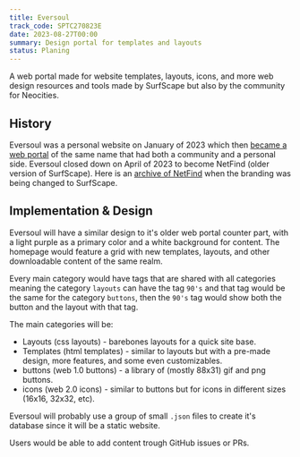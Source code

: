 ```yaml
---
title: Eversoul
track_code: SPTC270823E
date: 2023-08-27T00:00
summary: Design portal for templates and layouts
status: Planing
---
```


A web portal made for website templates, layouts, icons, and more web design resources and tools made by SurfScape but also by the community for Neocities.

## History

Eversoul was a personal website on January of 2023 which then [became a web portal](http://web.archive.org/web/20230223081901/https://eversoul.neocities.org/) of the same name that had both a community and a personal side. Eversoul closed down on April of 2023 to become NetFind (older version of SurfScape). Here is an [archive of NetFind](http://web.archive.org/web/20230530021411/https://surfscape.neocities.org/) when the branding was being changed to SurfScape.

## Implementation & Design

Eversoul will have a similar design to it's older web portal counter part, with a light purple as a primary color and a white background for content. The homepage would feature a grid with new templates, layouts, and other downloadable content of the same realm.

Every main category would have tags that are shared with all categories meaning the category `layouts` can have the tag `90's` and that tag would be the same for the category `buttons`, then the `90's` tag would show both the button and the layout with that tag.

The main categories will be:

- Layouts (css layouts) - barebones layouts for a quick site base.
- Templates (html templates) - similar to layouts but with a pre-made design, more features, and some even customizables.
- buttons (web 1.0 buttons) - a library of (mostly 88x31) gif and png buttons.
- icons (web 2.0 icons) - similar to buttons but for icons in different sizes (16x16, 32x32, etc).

Eversoul will probably use a group of small `.json` files to create it's database since it will be a static website.

Users would be able to add content trough GitHub issues or PRs.
